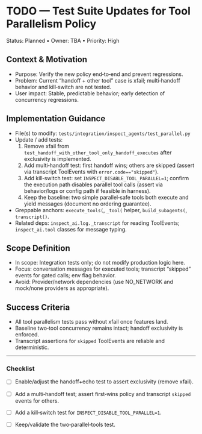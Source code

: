 # TODO — Test Suite Updates for Tool Parallelism Policy

Status: Planned • Owner: TBA • Priority: High

## Context & Motivation
- Purpose: Verify the new policy end‑to‑end and prevent regressions.
- Problem: Current “handoff + other tool” case is xfail; multi‑handoff behavior and kill‑switch are not tested.
- User impact: Stable, predictable behavior; early detection of concurrency regressions.

## Implementation Guidance
- File(s) to modify: `tests/integration/inspect_agents/test_parallel.py`
- Update / add tests:
  1) Remove xfail from `test_handoff_with_other_tool_only_handoff_executes` after exclusivity is implemented.
  2) Add multi‑handoff test: first handoff wins; others are skipped (assert via transcript ToolEvents with `error.code=="skipped"`).
  3) Add kill‑switch test: set `INSPECT_DISABLE_TOOL_PARALLEL=1`; confirm the execution path disables parallel tool calls (assert via behavior/logs or config path if feasible in harness).
  4) Keep the baseline: two simple parallel‑safe tools both execute and yield messages (document no ordering guarantee).
- Greppable anchors: `execute_tools(`, `_tool(` helper, `build_subagents(`, `transcript()`.
- Related deps: `inspect_ai.log._transcript` for reading ToolEvents; `inspect_ai.tool` classes for message typing.

## Scope Definition
- In scope: Integration tests only; do not modify production logic here.
- Focus: conversation messages for executed tools; transcript “skipped” events for gated calls; env flag behavior.
- Avoid: Provider/network dependencies (use NO_NETWORK and mock/none providers as appropriate).

## Success Criteria
- All tool parallelism tests pass without xfail once features land.
- Baseline two‑tool concurrency remains intact; handoff exclusivity is enforced.
- Transcript assertions for `skipped` ToolEvents are reliable and deterministic.

---

### Checklist
- [ ] Enable/adjust the handoff+echo test to assert exclusivity (remove xfail).
- [ ] Add a multi‑handoff test; assert first‑wins policy and transcript `skipped` events for others.
- [ ] Add a kill‑switch test for `INSPECT_DISABLE_TOOL_PARALLEL=1`.
- [ ] Keep/validate the two‑parallel‑tools test.

